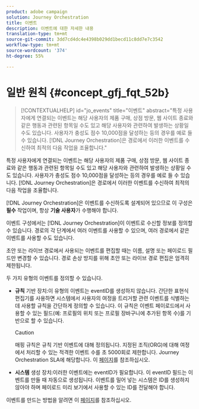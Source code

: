 ```yaml
---
product: adobe campaign
solution: Journey Orchestration
title: 이벤트
description: 이벤트에 대한 자세한 내용
translation-type: tm+mt
source-git-commit: 3dd7cd4dc4e4398b029dd1becd11c8dd7e7c3542
workflow-type: tm+mt
source-wordcount: '374'
ht-degree: 55%

---
```



# 일반 원칙 {#concept_gfj_fqt_52b}

>[!CONTEXTUALHELP]
>id="jo_events"
>title="이벤트"
>abstract="특정 사용자에게 연결되는 이벤트는 해당 사용자의 제품 구매, 상점 방문, 웹 사이트 종료와 같은 행동과 관련된 항목일 수도 있고 해당 사용자와 관련하여 발생하는 상황일 수도 있습니다. 사용자가 충성도 점수 10,000점을 달성하는 등의 경우를 예로 들 수 있습니다. [!DNL Journey Orchestration]은 경로에서 이러한 이벤트를 수신하여 최적의 다음 작업을 조율합니다."

특정 사용자에게 연결되는 이벤트는 해당 사용자의 제품 구매, 상점 방문, 웹 사이트 종료와 같은 행동과 관련된 항목일 수도 있고 해당 사용자와 관련하여 발생하는 상황일 수도 있습니다. 사용자가 충성도 점수 10,000점을 달성하는 등의 경우를 예로 들 수 있습니다. [!DNL Journey Orchestration]은 경로에서 이러한 이벤트를 수신하여 최적의 다음 작업을 조율합니다.

[!DNL Journey Orchestration]은 이벤트를 수신하도록 설계되어 있으므로 이 구성은 **필수** 작업이며, 항상 **기술 사용자**&#x200B;가 수행해야 합니다.

이벤트 구성에서는 [!DNL Journey Orchestration]이 이벤트로 수신할 정보를 정의할 수 있습니다. 경로의 각 단계에서 여러 이벤트를 사용할 수 있으며, 여러 경로에서 같은 이벤트를 사용할 수도 있습니다.

초안 또는 라이브 경로에서 사용되는 이벤트를 편집할 때는 이름, 설명 또는 페이로드 필드만 변경할 수 있습니다. 경로 손상 방지를 위해 초안 또는 라이브 경로 편집은 엄격히 제한됩니다.

두 가지 유형의 이벤트를 정의할 수 있습니다.

* **규칙** 기반 장치:이 유형의 이벤트는 eventID를 생성하지 않습니다. 간단한 표현식 편집기를 사용하면 시스템에서 사용자의 여정을 트리거할 관련 이벤트를 식별하는 데 사용할 규칙을 간단하게 정의할 수 있습니다. 이 규칙은 이벤트 페이로드에서 사용할 수 있는 필드(예: 프로필의 위치 또는 프로필 장바구니에 추가된 항목 수)를 기반으로 할 수 있습니다.

   >[!CAUTION]
   >
   >매핑 규칙은 규칙 기반 이벤트에 대해 정의됩니다. 지정된 조직(ORG)에 대해 여정에서 처리할 수 있는 적격한 이벤트 수를 초 5000회로 제한합니다. Journey Orchestration SLA에 해당합니다. 이 [페이지](https://helpx.adobe.com/legal/product-descriptions/journey-orchestration.html)를 참조하십시오.

* **시스템** 생성 장치:이러한 이벤트에는 eventID가 필요합니다. 이 eventID 필드는 이벤트를 만들 때 자동으로 생성됩니다. 이벤트를 밀어 넣는 시스템은 ID를 생성하지 않아야 하며 페이로드 미리 보기에서 사용할 수 있는 ID를 전달해야 합니다.

이벤트를 만드는 방법을 알려면 이 [페이지](../event/about-creating.md)를 참조하십시오.


